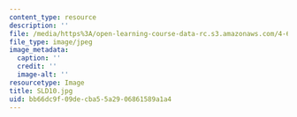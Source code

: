 ```yaml
---
content_type: resource
description: ''
file: /media/https%3A/open-learning-course-data-rc.s3.amazonaws.com/4-614-religious-architecture-and-islamic-cultures-fall-2002/bb66dc9f09decba55a2906861589a1a4_SLD10.jpg
file_type: image/jpeg
image_metadata:
  caption: ''
  credit: ''
  image-alt: ''
resourcetype: Image
title: SLD10.jpg
uid: bb66dc9f-09de-cba5-5a29-06861589a1a4
---
```

